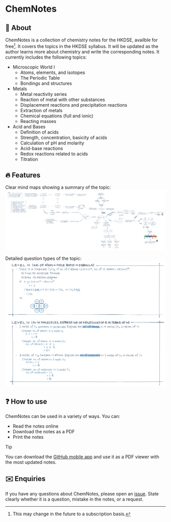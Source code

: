 # ChemNotes 
  
## 📌 About
ChemNotes is a collection of chemistry notes for the HKDSE, availble for free[^1]. It covers the topics in the HKDSE syllabus. It will be updated as the author learns more about chemistry and write the corresponding notes. It currently includes the following topics:
* Microscopic World I
    * Atoms, elements, and isotopes
    * The Periodic Table
    * Bondings and structures
* Metals
  * Metal reactivity series
  * Reaction of metal with other substances
  * Displacement reactions and precipitation reactions
  * Extraction of metals
  * Chemical equations (full and ionic)
  * Reacting masses
* Acid and Bases
  * Definition of acids
  * Strength, concentration, basicity of acids
  * Calculation of pH and molarity
  * Acid-base reactions
  * Redox reactions related to acids
  * Titration

## 🔥 Features
Clear mind maps showing a summary of the topic:
![mind map of a topic](/assets/mind_map.png)

Detailed question types of the topic:
![question types](/assets/question_types.png)


## ❓ How to use
ChemNotes can be used in a variety of ways. You can:

* Read the notes online
* Download the notes as a PDF
* Print the notes
  
> [!TIP]
>  You can download the [GitHub mobile app](https://github.com/mobile) and use it as a PDF viewer with the most updated notes. 


## ✉️ Enquiries
If you have any questions about ChemNotes, please open an [issue](https://github.com/SkyeWong/ChemNotes/issues). State clearly whether it is a question, mistake in the notes, or a request.

[^1]: This may change in the future to a subscription basis.